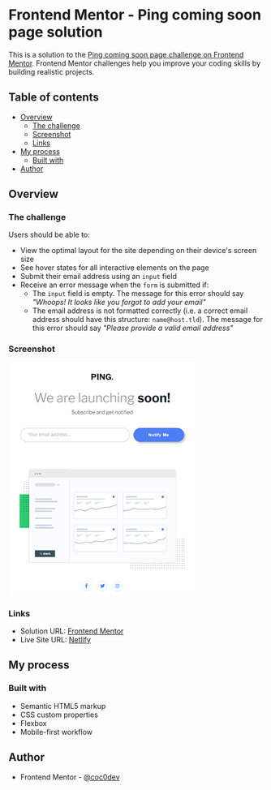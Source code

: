 # Frontend Mentor - Ping coming soon page solution

This is a solution to the [Ping coming soon page challenge on Frontend Mentor](https://www.frontendmentor.io/challenges/ping-single-column-coming-soon-page-5cadd051fec04111f7b848da). Frontend Mentor challenges help you improve your coding skills by building realistic projects. 

## Table of contents

- [Overview](#overview)
  - [The challenge](#the-challenge)
  - [Screenshot](#screenshot)
  - [Links](#links)
- [My process](#my-process)
  - [Built with](#built-with)
- [Author](#author)

## Overview

### The challenge

Users should be able to:

- View the optimal layout for the site depending on their device's screen size
- See hover states for all interactive elements on the page
- Submit their email address using an `input` field
- Receive an error message when the `form` is submitted if:
	- The `input` field is empty. The message for this error should say *"Whoops! It looks like you forgot to add your email"*
	- The email address is not formatted correctly (i.e. a correct email address should have this structure: `name@host.tld`). The message for this error should say *"Please provide a valid email address"*

### Screenshot

![](./images/screenshot.png)

### Links

- Solution URL: [Frontend Mentor](https://www.frontendmentor.io/solutions/pingcomingsoon-html-css-wrXdi0IbG5)
- Live Site URL: [Netlify](https://phenomenal-flan-d3473e.netlify.app/)

## My process

### Built with

- Semantic HTML5 markup
- CSS custom properties
- Flexbox
- Mobile-first workflow

## Author

- Frontend Mentor - [@coc0dev](https://www.frontendmentor.io/profile/coc0dev)

